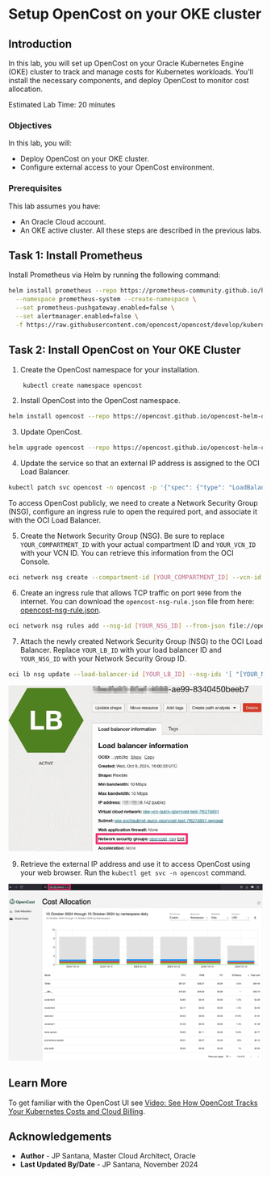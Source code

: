 # Setup OpenCost on your OKE cluster

## Introduction

In this lab, you will set up OpenCost on your Oracle Kubernetes Engine (OKE) cluster to track and manage costs for Kubernetes workloads. You'll install the necessary components, and deploy OpenCost to monitor cost allocation.

Estimated Lab Time: 20 minutes

### Objectives

In this lab, you will:

* Deploy OpenCost on your OKE cluster.
* Configure external access to your OpenCost environment.

### Prerequisites

This lab assumes you have:
* An Oracle Cloud account.
* An OKE active cluster. All these steps are described in the previous labs.

## Task 1: Install Prometheus

Install Prometheus via Helm by running the following command:

```bash
helm install prometheus --repo https://prometheus-community.github.io/helm-charts prometheus \
  --namespace prometheus-system --create-namespace \
  --set prometheus-pushgateway.enabled=false \
  --set alertmanager.enabled=false \
  -f https://raw.githubusercontent.com/opencost/opencost/develop/kubernetes/prometheus/extraScrapeConfigs.yaml
```

## Task 2: Install OpenCost on Your OKE Cluster

1. Create the OpenCost namespace for your installation.

```bash
    kubectl create namespace opencost
```

2. Install OpenCost into the OpenCost namespace.

```bash
helm install opencost --repo https://opencost.github.io/opencost-helm-chart opencost --namespace opencost
```

3. Update OpenCost.

```bash
helm upgrade opencost --repo https://opencost.github.io/opencost-helm-chart opencost --namespace opencost
```

4. Update the service so that an external IP address is assigned to the OCI Load Balancer.

```bash
kubectl patch svc opencost -n opencost -p '{"spec": {"type": "LoadBalancer"}}'
```

To access OpenCost publicly, we need to create a Network Security Group (NSG), configure an ingress rule to open the required port, and associate it with the OCI Load Balancer.

5. Create the Network Security Group (NSG). Be sure to replace `YOUR_COMPARTMENT_ID` with your actual compartment ID and `YOUR_VCN_ID` with your VCN ID. You can retrieve this information from the OCI Console.

```bash
oci network nsg create --compartment-id [YOUR_COMPARTMENT_ID] --vcn-id [YOUR_VCN_ID] --display-name opencost_nsg
```

6. Create an ingress rule that allows TCP traffic on port `9090` from the internet. You can download the `opencost-nsg-rule.json` file from here: [opencost-nsg-rule.json](./files/opencost-nsg-rule.json).

```bash
oci network nsg rules add --nsg-id [YOUR_NSG_ID] --from-json file://opencost-nsg-rule.json
```

7. Attach the newly created Network Security Group (NSG) to the OCI Load Balancer. Replace `YOUR_LB_ID` with your load balancer ID and `YOUR_NSG_ID` with your Network Security Group ID.

```bash
oci lb nsg update --load-balancer-id [YOUR_LB_ID] --nsg-ids '[ "[YOUR_NSG_ID]" ]'
```

![Attach NSG to Load Balancer](./images/sample1.jpg)

9. Retrieve the external IP address and use it to access OpenCost using your web browser. Run the `kubectl get svc -n opencost` command.

![OpenCost opened on browser](./images/sample2.jpg)

## Learn More

To get familiar with the OpenCost UI see [Video: See How OpenCost Tracks Your Kubernetes Costs and Cloud Billing](https://youtu.be/lCP4Ci9Kcdg).

## Acknowledgements

* **Author** - JP Santana, Master Cloud Architect, Oracle
* **Last Updated By/Date** - JP Santana, November 2024
